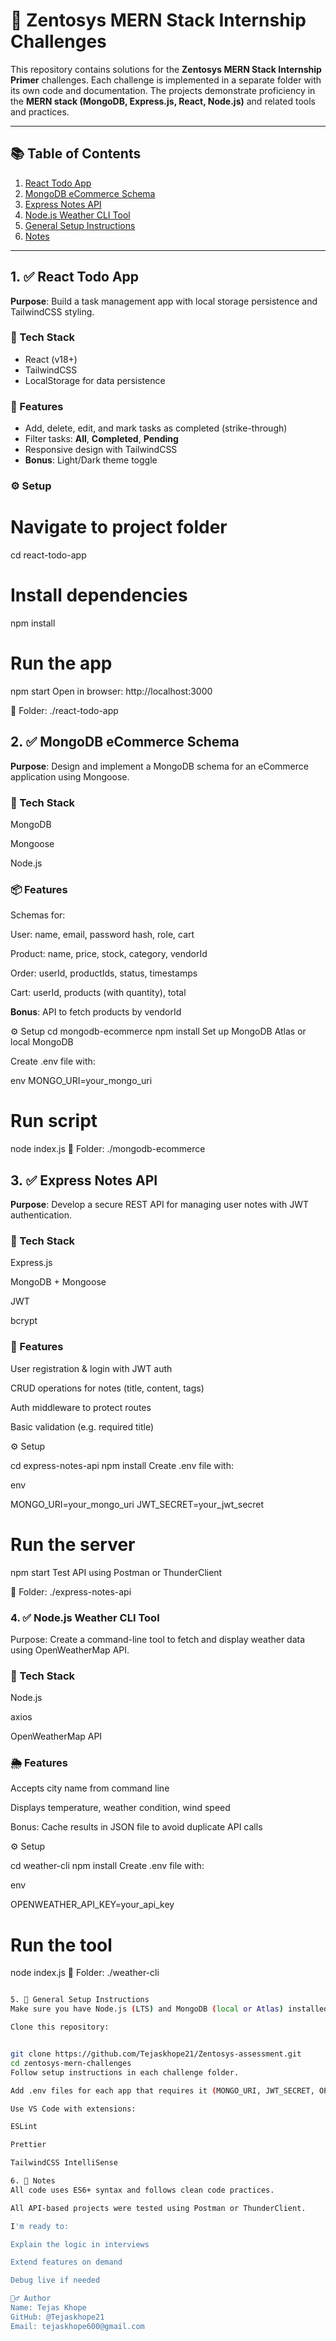 # 🚀 Zentosys MERN Stack Internship Challenges

This repository contains solutions for the **Zentosys MERN Stack Internship Primer** challenges. Each challenge is implemented in a separate folder with its own code and documentation. The projects demonstrate proficiency in the **MERN stack (MongoDB, Express.js, React, Node.js)** and related tools and practices.

---

## 📚 Table of Contents

1. [React Todo App](#1-react-todo-app)
2. [MongoDB eCommerce Schema](#2-mongodb-ecommerce-schema)
3. [Express Notes API](#3-express-notes-api)
4. [Node.js Weather CLI Tool](#4-nodejs-weather-cli-tool)
5. [General Setup Instructions](#5-general-setup-instructions)
6. [Notes](#6-notes)

---

## 1. ✅ React Todo App

**Purpose**: Build a task management app with local storage persistence and TailwindCSS styling.

### 🧰 Tech Stack

- React (v18+)
- TailwindCSS
- LocalStorage for data persistence

### 🔧 Features

- Add, delete, edit, and mark tasks as completed (strike-through)
- Filter tasks: **All**, **Completed**, **Pending**
- Responsive design with TailwindCSS
- **Bonus**: Light/Dark theme toggle

### ⚙️ Setup

# Navigate to project folder
cd react-todo-app

# Install dependencies
npm install

# Run the app
npm start
Open in browser: http://localhost:3000

📁 Folder: ./react-todo-app



## 2. ✅ MongoDB eCommerce Schema
**Purpose**: Design and implement a MongoDB schema for an eCommerce application using Mongoose.

### 🧰 Tech Stack
MongoDB

Mongoose

Node.js

### 📦 Features
Schemas for:

User: name, email, password hash, role, cart

Product: name, price, stock, category, vendorId

Order: userId, productIds, status, timestamps

Cart: userId, products (with quantity), total

**Bonus**: API to fetch products by vendorId

⚙️ Setup
cd mongodb-ecommerce
npm install
Set up MongoDB Atlas or local MongoDB

Create .env file with:

env
MONGO_URI=your_mongo_uri

# Run script
node index.js
📁 Folder: ./mongodb-ecommerce



## 3. ✅ Express Notes API
**Purpose**: Develop a secure REST API for managing user notes with JWT authentication.

### 🧰 Tech Stack
Express.js

MongoDB + Mongoose

JWT

bcrypt

### 🔐 Features
User registration & login with JWT auth

CRUD operations for notes (title, content, tags)

Auth middleware to protect routes

Basic validation (e.g. required title)

⚙️ Setup

cd express-notes-api
npm install
Create .env file with:

env

MONGO_URI=your_mongo_uri
JWT_SECRET=your_jwt_secret


# Run the server
npm start
Test API using Postman or ThunderClient

📁 Folder: ./express-notes-api

### 4. ✅ Node.js Weather CLI Tool
Purpose: Create a command-line tool to fetch and display weather data using OpenWeatherMap API.

### 🧰 Tech Stack
Node.js

axios

OpenWeatherMap API

### 🌦️ Features
Accepts city name from command line

Displays temperature, weather condition, wind speed

Bonus: Cache results in JSON file to avoid duplicate API calls

⚙️ Setup

cd weather-cli
npm install
Create .env file with:

env

OPENWEATHER_API_KEY=your_api_key

# Run the tool
node index.js <city-name>
📁 Folder: ./weather-cli



```bash

5. 🧩 General Setup Instructions
Make sure you have Node.js (LTS) and MongoDB (local or Atlas) installed.

Clone this repository:


git clone https://github.com/Tejaskhope21/Zentosys-assessment.git
cd zentosys-mern-challenges
Follow setup instructions in each challenge folder.

Add .env files for each app that requires it (MONGO_URI, JWT_SECRET, OPENWEATHER_API_KEY).

Use VS Code with extensions:

ESLint

Prettier

TailwindCSS IntelliSense

6. 📝 Notes
All code uses ES6+ syntax and follows clean code practices.

All API-based projects were tested using Postman or ThunderClient.

I'm ready to:

Explain the logic in interviews

Extend features on demand

Debug live if needed

🙋‍♂️ Author
Name: Tejas Khope
GitHub: @Tejaskhope21
Email: tejaskhope600@gmail.com